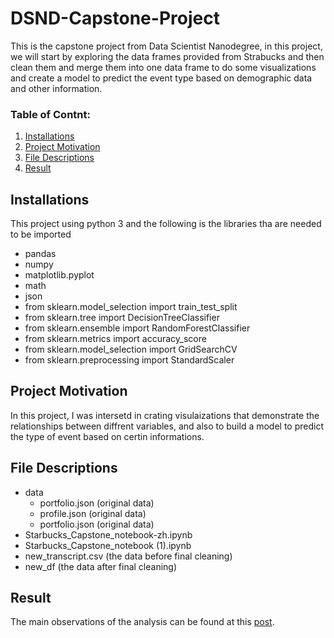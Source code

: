 # DSND-Capstone-Project
This is the capstone project from Data Scientist Nanodegree, in this project, we will start by exploring the data frames provided from Strabucks and then clean them and merge them into one data frame to do some visualizations and create a model to predict the event type based on demographic data and other information.
### Table of Contnt:
1. [Installations](#installation)
2. [Project Motivation](#ProjectMotivation)
3. [File Descriptions](#FileDescriptions)
4. [Result](result)


## Installations <a name="installation"></a>
This project using python 3 and the following is the libraries tha are needed to be imported
- pandas
- numpy
- matplotlib.pyplot
- math
- json
- from sklearn.model_selection import train_test_split
- from sklearn.tree import DecisionTreeClassifier
- from sklearn.ensemble import RandomForestClassifier
- from sklearn.metrics import accuracy_score
- from sklearn.model_selection import GridSearchCV
- from sklearn.preprocessing import StandardScaler

## Project Motivation <a name="ProjectMotivation"></a>
In this project, I was intersetd in crating visulaizations that demonstrate the relationships between diffrent variables, and also to build a model to predict 
the type of event based on certin informations.


## File Descriptions <a name="FileDescriptions"></a>
- data
    - portfolio.json (original data)
    - profile.json (original data)
    - portfolio.json (original data)
- Starbucks_Capstone_notebook-zh.ipynb
- Starbucks_Capstone_notebook (1).ipynb
- new_transcript.csv (the data before final cleaning)
- new_df (the data after final cleaning)



## Result<a name="result"></a>
The main observations of the analysis can be found at this [post](https://medium.com/@IFaisalHM/starbucks-offers-analysis-d341f57d645a).

